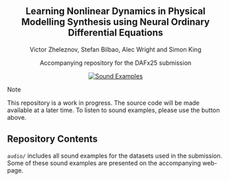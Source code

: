 <h2 style="font-size: 1.5em" align="center">
  Learning Nonlinear Dynamics in Physical Modelling Synthesis using Neural Ordinary Differential Equations
</h2>

<p style="font-size: 1.0em" align="center">
  Victor Zheleznov, Stefan Bilbao, Alec Wright and Simon King
</p>

<p style="font-size: 1.0em" align="center">
  Accompanying repository for the DAFx25 submission
</p>

<div align="center">
  
  [![Sound Examples](https://img.shields.io/badge/Sound_Examples-blue)](https://victorzheleznov.github.io/dafx25/)
  
</div>

> [!NOTE]
> This repository is a work in progress. The source code will be made available at a later time. To listen to sound examples, please use the button above.

## Repository Contents

`audio/` includes all sound examples for the datasets used in the submission. Some of these sound examples are presented on the accompanying web-page.
